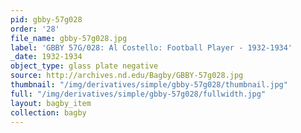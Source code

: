 ```yaml
---
pid: gbby-57g028
order: '28'
file_name: gbby-57g028.jpg
label: 'GBBY 57G/028: Al Costello: Football Player - 1932-1934'
_date: 1932-1934
object_type: glass plate negative
source: http://archives.nd.edu/Bagby/GBBY-57g028.jpg
thumbnail: "/img/derivatives/simple/gbby-57g028/thumbnail.jpg"
full: "/img/derivatives/simple/gbby-57g028/fullwidth.jpg"
layout: bagby_item
collection: bagby
---
```


